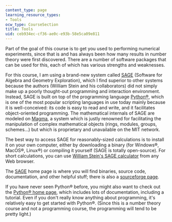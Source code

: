 ```yaml
---
content_type: page
learning_resource_types:
- Tools
ocw_type: CourseSection
title: Tools
uid: ceb934ec-cf36-ae0c-e93b-58e5ca09e811
---
```


Part of the goal of this course is to get you used to performing numerical experiments, since that is and has always been how many results in number theory were first discovered. There are a number of software packages that can be used for this, each of which has various strengths and weaknesses.

For this course, I am using a brand-new system called [SAGE](http://www.sagemath.org/) (Software for Algebra and Geometry Exploration), which I find superior to other systems because the authors (William Stein and his collaborators) did not simply make up a poorly thought-out programming and interaction environment. Instead, SAGE is built on top of the programming language [Python®](http://www.python.org/), which is one of the most popular scripting languages in use today mainly because it is well-conceived: its code is easy to read and write, and it facilitates object-oriented programming. The mathematical internals of SAGE are modeled on [Magma](http://magma.maths.usyd.edu.au/), a system which is justly renowned for facilitating the manipulation of complex mathematical objects (rings, modules, groups, schemes...) but which is proprietary and unavailable on the MIT network.

The best way to access SAGE for reasonably-sized calculations is to install it on your own computer, either by downloading a binary (for Windows®, MacOS®, Linux®) or compiling it yourself (SAGE is totally open-source). For short calculations, you can use [William Stein's SAGE calculator](http://wstein.org/calc/) from any Web browser.

The [SAGE](http://www.sagemath.org/) home page is where you will find binaries, source code, documentation, and other helpful stuff; there is also a [sourceforge page](http://sage.sourceforge.net/).

If you have never seen Python® before, you might also want to check out the [Python® home page](http://www.python.org/), which includes lots of documentation, including a tutorial. Even if you don't really know anything about programming, it's relatively easy to get started with Python®. (Since this is a number theory course and not a programming course, the programming will tend to be pretty light.)